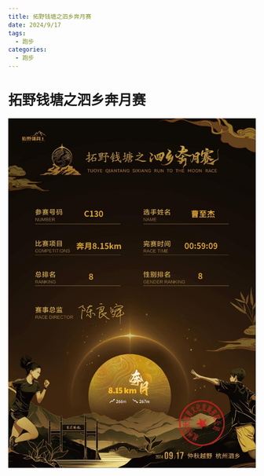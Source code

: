 ```yaml
---
title: 拓野钱塘之泗乡奔月赛
date: 2024/9/17
tags:
  - 跑步
categories:
  - 跑步
---
```


# 拓野钱塘之泗乡奔月赛

<img src="./img/10.jpg"/>
